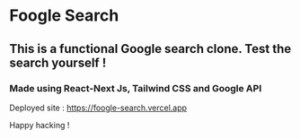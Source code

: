 # Foogle Search

## This is a functional Google search clone. Test the search yourself ! 

### Made using React-Next Js, Tailwind CSS and Google API

Deployed site : https://foogle-search.vercel.app

Happy hacking !







